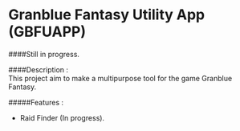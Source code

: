 # Granblue Fantasy Utility App (GBFUAPP)

####Still in progress.

####Description :  
This project aim to make a multipurpose tool for the game Granblue Fantasy.

#####Features : 
* Raid Finder (In progress).

